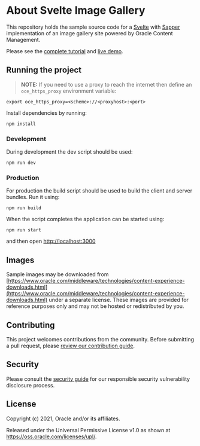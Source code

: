 # About Svelte Image Gallery

This repository holds the sample source code for a [Svelte](https://svelte.dev) with [Sapper](https://sapper.svelte.dev) implementation of an image gallery site powered by Oracle Content Management.

Please see the [complete tutorial](https://www.oracle.com/pls/topic/lookup?ctx=cloud&id=oce-svelte-gallery-sample) and [live demo](https://headless.mycontentdemo.com/samples/oce-svelte-gallery-sample).

## Running the project

> **NOTE:** If you need to use a proxy to reach the internet then define an `oce_https_proxy` environment variable:

```shell
export oce_https_proxy=<scheme>://<proxyhost>:<port>
```

Install dependencies by running:

```shell
npm install
```

### Development

During development the dev script should be used:

```shell
npm run dev
```

### Production

For production the build script should be used to build the client and server bundles. Run it using:

```shell
npm run build
```

When the script completes the application can be started using:

```shell
npm run start
```

and then open [http://localhost:3000](http://localhost:3000)

## Images

Sample images may be downloaded from [https://www.oracle.com/middleware/technologies/content-experience-downloads.html](https://www.oracle.com/middleware/technologies/content-experience-downloads.html) under a separate license.  These images are provided for reference purposes only and may not be hosted or redistributed by you.

## Contributing

This project welcomes contributions from the community. Before submitting a pull
request, please [review our contribution guide](./CONTRIBUTING.md).

## Security

Please consult the [security guide](./SECURITY.md) for our responsible security
vulnerability disclosure process.

## License

Copyright (c) 2021, Oracle and/or its affiliates.

Released under the Universal Permissive License v1.0 as shown at
<https://oss.oracle.com/licenses/upl/>.
